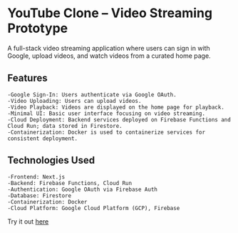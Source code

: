 # YouTube Clone – Video Streaming Prototype

A full-stack video streaming application where users can sign in with Google, upload videos, and watch videos from a curated home page.

## Features
    -Google Sign-In: Users authenticate via Google OAuth.
    -Video Uploading: Users can upload videos.
    -Video Playback: Videos are displayed on the home page for playback.
    -Minimal UI: Basic user interface focusing on video streaming.
    -Cloud Deployment: Backend services deployed on Firebase Functions and Cloud Run; data stored in Firestore.
    -Containerization: Docker is used to containerize services for consistent deployment.

## Technologies Used
    -Frontend: Next.js
    -Backend: Firebase Functions, Cloud Run
    -Authentication: Google OAuth via Firebase Auth
    -Database: Firestore
    -Containerization: Docker
    -Cloud Platform: Google Cloud Platform (GCP), Firebase

Try it out [here](https://yt-web-client-843693924388.us-central1.run.app/)